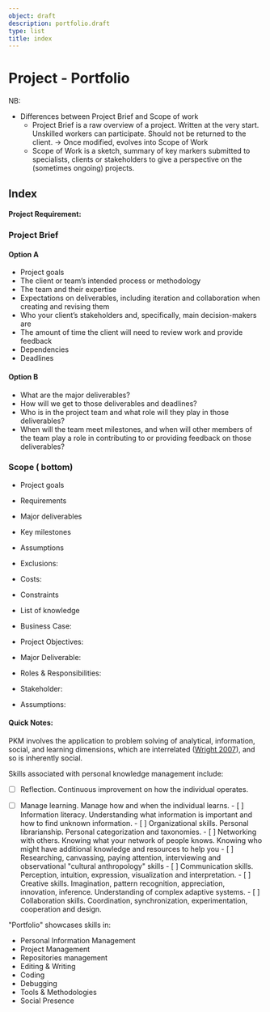 ```yaml
---
object: draft
description: portfolio.draft
type: list
title: index
---
```


# Project - Portfolio

NB: 
* Differences between Project Brief and Scope of work
    - Project Brief is a raw overview of a project. Written at the very start. Unskilled workers can participate. Should not be returned to the client.
    -> Once modified, evolves into Scope of Work
    - Scope of Work is a sketch, summary of key markers submitted to specialists, clients or stakeholders to give a perspective on the (sometimes ongoing) projects.


## Index


#### Project Requirement:

### Project Brief

#### Option A
-   Project goals
-   The client or team’s intended process or methodology
-   The team and their expertise
-   Expectations on deliverables, including iteration and collaboration when creating and revising them
-   Who your client’s stakeholders and, specifically, main decision-makers are
-   The amount of time the client will need to review work and provide feedback
-   Dependencies
-   Deadlines

#### Option B
* What are the major deliverables? 
* How will we get to those deliverables and deadlines?
* Who is in the project team and what role will they play in those deliverables?
* When will the team meet milestones, and when will other members of the team play a role in contributing to or providing feedback on those deliverables?


### Scope ( bottom)


- Project goals
- Requirements
- Major deliverables
- Key milestones
- Assumptions
- Exclusions:
- Costs:
- Constraints 


- List of knowledge
- Business Case:
- Project Objectives:
- Major Deliverable:
- Roles & Responsibilities:
- Stakeholder:
- Assumptions: 

 


#### Quick Notes:

PKM involves the application to problem solving of analytical, information, social, and learning dimensions, which are interrelated ([Wright 2007](https://www.wikiwand.com/en/Personal_knowledge_management#CITEREFWright2007)), and so is inherently social.

Skills associated with personal knowledge management include:

   - [ ] Reflection. Continuous improvement on how the individual operates.
   - [ ] Manage learning. Manage how and when the individual learns.
    - [ ] Information literacy. Understanding what information is important and how to find unknown information.
    - [ ] Organizational skills. Personal librarianship. Personal categorization and taxonomies.
    - [ ] Networking with others. Knowing what your network of people knows. Knowing who might have additional knowledge and resources to help you
    - [ ] Researching, canvassing, paying attention, interviewing and observational "cultural anthropology" skills
    - [ ] Communication skills. Perception, intuition, expression, visualization and interpretation.
    - [ ] Creative skills. Imagination, pattern recognition, appreciation, innovation, inference. Understanding of complex adaptive systems.
    - [ ] Collaboration skills. Coordination, synchronization, experimentation, cooperation and design.


"Portfolio" showcases skills in:
- Personal Information Management
- Project Management
- Repositories management
- Editing & Writing
- Coding
- Debugging
- Tools & Methodologies
- Social Presence 